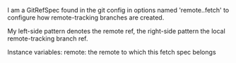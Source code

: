 I am a GitRefSpec found in the git config in options named 'remote.<name>.fetch' to configure how remote-tracking branches are created.

My left-side pattern denotes the remote ref, the right-side pattern the local remote-tracking branch ref.

Instance variables:
	remote:		<GitRemote> the remote to which this fetch spec belongs